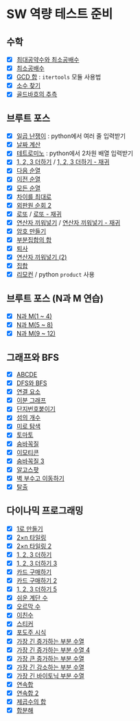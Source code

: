 # SW 역량 테스트 준비

## 수학
- [X] [최대공약수와 최소공배수](https://github.com/Kwakcena/codeplus-SW-competency/pull/1)
- [X] [최소공배수](https://github.com/Kwakcena/codeplus-SW-competency/pull/2)
- [X] [GCD 합](https://github.com/Kwakcena/codeplus-SW-competency/pull/3) : `itertools` 모듈 사용법
- [X] [소수 찾기](https://github.com/Kwakcena/codeplus-SW-competency/pull/4)
- [X] [골드바흐의 추측](https://github.com/Kwakcena/codeplus-SW-competency/pull/5)

## 브루트 포스
- [X] [일곱 난쟁이](https://github.com/Kwakcena/codeplus-SW-competency/pull/6) : python에서 여러 줄 입력받기
- [X] [날짜 계산](https://github.com/Kwakcena/codeplus-SW-competency/pull/7)
- [X] [테트로미노](https://github.com/Kwakcena/codeplus-SW-competency/pull/8) : python에서 2차원 배열 입력받기
- [X] [1, 2, 3 더하기](https://github.com/Kwakcena/codeplus-SW-competency/pull/9) / [1, 2, 3 더하기 - 재귀](https://github.com/Kwakcena/codeplus-SW-competency/pull/18)
- [X] [다음 순열](https://github.com/Kwakcena/codeplus-SW-competency/pull/10)
- [X] [이전 순열](https://github.com/Kwakcena/codeplus-SW-competency/pull/11)
- [X] [모든 순열](https://github.com/Kwakcena/codeplus-SW-competency/pull/12)
- [X] [차이를 최대로](https://github.com/Kwakcena/codeplus-SW-competency/pull/13)
- [X] [외판원 순회 2](https://github.com/Kwakcena/codeplus-SW-competency/pull/14)
- [X] [로또](https://github.com/Kwakcena/codeplus-SW-competency/pull/15) / [로또 - 재귀](https://github.com/Kwakcena/codeplus-SW-competency/pull/20)
- [X] [연산자 끼워넣기](https://github.com/Kwakcena/codeplus-SW-competency/pull/17) / [연산자 끼워넣기 - 재귀](https://github.com/Kwakcena/codeplus-SW-competency/pull/23)
- [X] [암호 만들기](https://github.com/Kwakcena/codeplus-SW-competency/pull/19)
- [X] [부분집합의 합](https://github.com/Kwakcena/codeplus-SW-competency/pull/21)
- [X] [퇴사](https://github.com/Kwakcena/codeplus-SW-competency/pull/22)
- [X] [연산자 끼워넣기 (2)](https://github.com/Kwakcena/codeplus-SW-competency/pull/23)
- [X] [집합](https://github.com/Kwakcena/codeplus-SW-competency/pull/25)
- [X] [리모컨](https://github.com/Kwakcena/codeplus-SW-competency/pull/69) / python `product` 사용

## 브루트 포스 (N과 M 연습)
- [X] [N과 M(1 ~ 4)](https://github.com/Kwakcena/codeplus-SW-competency/pull/42)
- [X] [N과 M(5 ~ 8)](https://github.com/Kwakcena/codeplus-SW-competency/pull/43)
- [X] [N과 M(9 ~ 12)](https://github.com/Kwakcena/codeplus-SW-competency/pull/44)

## 그래프와 BFS
- [X] [ABCDE](https://github.com/Kwakcena/codeplus-SW-competency/pull/27)
- [X] [DFS와 BFS](https://github.com/Kwakcena/codeplus-SW-competency/pull/26)
- [X] [연결 요소](https://github.com/Kwakcena/codeplus-SW-competency/pull/28)
- [X] [이분 그래프](https://github.com/Kwakcena/codeplus-SW-competency/pull/30)
- [X] [단지번호붙이기](https://github.com/Kwakcena/codeplus-SW-competency/pull/31)
- [X] [섬의 개수](https://github.com/Kwakcena/codeplus-SW-competency/pull/40)
- [X] [미로 탐색](https://github.com/Kwakcena/codeplus-SW-competency/pull/32)
- [X] [토마토](https://github.com/Kwakcena/codeplus-SW-competency/pull/33)
- [X] [숨바꼭질](https://github.com/Kwakcena/codeplus-SW-competency/pull/34)
- [X] [이모티콘](https://github.com/Kwakcena/codeplus-SW-competency/pull/35)
- [X] [숨바꼭질 3](https://github.com/Kwakcena/codeplus-SW-competency/pull/36)
- [X] [알고스팟](https://github.com/Kwakcena/codeplus-SW-competency/pull/37)
- [X] [벽 부수고 이동하기](https://github.com/Kwakcena/codeplus-SW-competency/pull/38)
- [X] [탈출](https://github.com/Kwakcena/codeplus-SW-competency/pull/39)

## 다이나믹 프로그래밍
- [X] [1로 만들기](https://github.com/Kwakcena/codeplus-SW-competency/pull/45)
- [X] [2×n 타일링](https://github.com/Kwakcena/codeplus-SW-competency/pull/46)
- [X] [2×n 타일링 2](https://github.com/Kwakcena/codeplus-SW-competency/pull/47)
- [X] [1, 2, 3 더하기](https://github.com/Kwakcena/codeplus-SW-competency/pull/48)
- [X] [1, 2, 3 더하기 3](https://github.com/Kwakcena/codeplus-SW-competency/pull/49)
- [X] [카드 구매하기](https://github.com/Kwakcena/codeplus-SW-competency/pull/50)
- [X] [카드 구매하기 2](https://github.com/Kwakcena/codeplus-SW-competency/pull/51)
- [X] [1, 2, 3 더하기 5](https://github.com/Kwakcena/codeplus-SW-competency/pull/52)
- [X] [쉬운 계단 수](https://github.com/Kwakcena/codeplus-SW-competency/pull/53)
- [X] [오르막 수](https://github.com/Kwakcena/codeplus-SW-competency/pull/54)
- [X] [이친수](https://github.com/Kwakcena/codeplus-SW-competency/pull/55)
- [X] [스티커](https://github.com/Kwakcena/codeplus-SW-competency/pull/56)
- [X] [포도주 시식](https://github.com/Kwakcena/codeplus-SW-competency/pull/57)
- [X] [가장 긴 증가하는 부분 수열](https://github.com/Kwakcena/codeplus-SW-competency/pull/58)
- [X] [가장 긴 증가하는 부분 수열 4](https://github.com/Kwakcena/codeplus-SW-competency/pull/59)
- [X] [가장 큰 증가하는 부분 수열](https://github.com/Kwakcena/codeplus-SW-competency/pull/60)
- [X] [가장 긴 감소하는 부분 수열](https://github.com/Kwakcena/codeplus-SW-competency/pull/61)
- [X] [가장 긴 바이토닉 부분 수열](https://github.com/Kwakcena/codeplus-SW-competency/pull/62)
- [X] [연속합](https://github.com/Kwakcena/codeplus-SW-competency/pull/63)
- [X] [연속합 2](https://github.com/Kwakcena/codeplus-SW-competency/pull/64)
- [X] [제곱수의 합](https://github.com/Kwakcena/codeplus-SW-competency/pull/65)
- [X] [합분해](https://github.com/Kwakcena/codeplus-SW-competency/pull/66)
